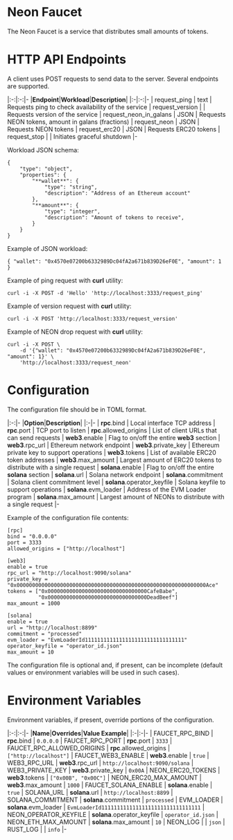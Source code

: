 # Neon Faucet

The Neon Faucet is a service that distributes small amounts of tokens.


# HTTP API Endpoints

A client uses POST requests to send data to the server.
Several endpoints are supported.

|:-:|:-:|-
|**Endpoint**|**Workload**|**Description**|
|:-|:-:|-
| request_ping | text | Requests ping to check availability of the service
| request_version | | Requests version of the service
| request_neon_in_galans | JSON | Requests NEON tokens, amount in galans (fractions)
| request_neon | JSON | Requests NEON tokens
| request_erc20 | JSON | Requests ERC20 tokens
| request_stop | | Initiates graceful shutdown
|-

Workload JSON schema:
```
{
    "type": "object",
    "properties": {
        "**wallet**": {
            "type": "string",
            "description": "Address of an Ethereum account"
        },
        "**amount**": {
            "type": "integer",
            "description": "Amount of tokens to receive",
        }
    }
}
```

Example of JSON workload:
```
{ "wallet": "0x4570e07200b6332989Dc04fA2a671b839D26eF0E", "amount": 1 }
```

Example of ping request with **curl** utility:
```
curl -i -X POST -d 'Hello' 'http://localhost:3333/request_ping'
```

Example of version request with **curl** utility:
```
curl -i -X POST 'http://localhost:3333/request_version'
```

Example of NEON drop request with **curl** utility:
```
curl -i -X POST \
    -d '{"wallet": "0x4570e07200b6332989Dc04fA2a671b839D26eF0E", "amount": 1}' \
    'http://localhost:3333/request_neon'
```


# Configuration

The configuration file should be in TOML format.

|:-:|-
|**Option**|**Description**|
|:-|-
| **rpc**.bind | Local interface TCP address
| **rpc**.port | TCP port to listen
| **rpc**.allowed_origins | List of client URLs that can send requests
| **web3**.enable | Flag to on/off the entire **web3** section
| **web3**.rpc_url | Ethereum network endpoint
| **web3**.private_key | Ethereum private key to support operations
| **web3**.tokens | List of available ERC20 token addresses
| **web3**.max_amount | Largest amount of ERC20 tokens to distribute with a single request
| **solana**.enable | Flag to on/off the entire **solana** section
| **solana**.url | Solana network endpoint
| **solana**.commitment | Solana client commitment level
| **solana**.operator_keyfile | Solana keyfile to support operations
| **solana**.evm_loader | Address of the EVM Loader program
| **solana**.max_amount | Largest amount of NEONs to distribute with a single request
|-

Example of the configuration file contents:
```
[rpc]
bind = "0.0.0.0"
port = 3333
allowed_origins = ["http://localhost"]

[web3]
enable = true
rpc_url = "http://localhost:9090/solana"
private_key = "0x0000000000000000000000000000000000000000000000000000000000000Ace"
tokens = ["0x00000000000000000000000000000000CafeBabe",
          "0x00000000000000000000000000000000DeadBeef"]
max_amount = 1000

[solana]
enable = true
url = "http://localhost:8899"
commitment = "processed"
evm_loader = "EvmLoaderId11111111111111111111111111111111"
operator_keyfile = "operator_id.json"
max_amount = 10
```

The configuration file is optional and, if present, can be incomplete
(default values or environment variables will be used in such cases).


# Environment Variables

Environment variables, if present, override portions of the configuration.

|:-:|:-:|-
|**Name**|**Overrides**|**Value Example**|
|:-|:-|-
| FAUCET_RPC_BIND | **rpc**.bind | `0.0.0.0`
| FAUCET_RPC_PORT | **rpc**.port | `3333`
| FAUCET_RPC_ALLOWED_ORIGINS | **rpc**.allowed_origins | `["http://localhost"]`
| FAUCET_WEB3_ENABLE | **web3**.enable | `true`
| WEB3_RPC_URL | **web3**.rpc_url | `http://localhost:9090/solana`
| WEB3_PRIVATE_KEY | **web3**.private_key | `0x00A`
| NEON_ERC20_TOKENS | **web3**.tokens | `["0x00B", "0x00C"]`
| NEON_ERC20_MAX_AMOUNT | **web3**.max_amount | `1000`
| FAUCET_SOLANA_ENABLE | **solana**.enable | `true`
| SOLANA_URL | **solana**.url | `http://localhost:8899`
| SOLANA_COMMITMENT | **solana**.commitment | `processed`
| EVM_LOADER | **solana**.evm_loader | `EvmLoaderId11111111111111111111111111111111`
| NEON_OPERATOR_KEYFILE | **solana**.operator_keyfile | `operator_id.json`
| NEON_ETH_MAX_AMOUNT | **solana**.max_amount | `10`
| NEON_LOG | | `json`
| RUST_LOG | | `info`
|-
